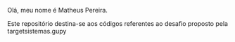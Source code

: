 Olá, meu nome é Matheus Pereira.

Este repositório destina-se aos códigos referentes ao desafio proposto pela targetsistemas.gupy
